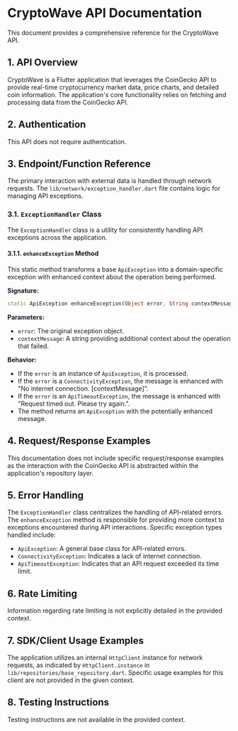 # CryptoWave API Documentation

This document provides a comprehensive reference for the CryptoWave API.

## 1. API Overview

CryptoWave is a Flutter application that leverages the CoinGecko API to provide real-time cryptocurrency market data, price charts, and detailed coin information. The application's core functionality relies on fetching and processing data from the CoinGecko API.

## 2. Authentication

This API does not require authentication.

## 3. Endpoint/Function Reference

The primary interaction with external data is handled through network requests. The `lib/network/exception_handler.dart` file contains logic for managing API exceptions.

### 3.1. `ExceptionHandler` Class

The `ExceptionHandler` class is a utility for consistently handling API exceptions across the application.

#### 3.1.1. `enhanceException` Method

This static method transforms a base `ApiException` into a domain-specific exception with enhanced context about the operation being performed.

**Signature:**

```dart
static ApiException enhanceException(Object error, String contextMessage)
```

**Parameters:**

*   `error`: The original exception object.
*   `contextMessage`: A string providing additional context about the operation that failed.

**Behavior:**

*   If the `error` is an instance of `ApiException`, it is processed.
*   If the `error` is a `ConnectivityException`, the message is enhanced with "No internet connection. \[contextMessage]".
*   If the `error` is an `ApiTimeoutException`, the message is enhanced with "Request timed out. Please try again.".
*   The method returns an `ApiException` with the potentially enhanced message.

## 4. Request/Response Examples

This documentation does not include specific request/response examples as the interaction with the CoinGecko API is abstracted within the application's repository layer.

## 5. Error Handling

The `ExceptionHandler` class centralizes the handling of API-related errors. The `enhanceException` method is responsible for providing more context to exceptions encountered during API interactions. Specific exception types handled include:

*   `ApiException`: A general base class for API-related errors.
*   `ConnectivityException`: Indicates a lack of internet connection.
*   `ApiTimeoutException`: Indicates that an API request exceeded its time limit.

## 6. Rate Limiting

Information regarding rate limiting is not explicitly detailed in the provided context.

## 7. SDK/Client Usage Examples

The application utilizes an internal `HttpClient` instance for network requests, as indicated by `HttpClient.instance` in `lib/repositories/base_repository.dart`. Specific usage examples for this client are not provided in the given context.

## 8. Testing Instructions

Testing instructions are not available in the provided context.